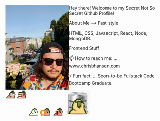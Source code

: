 <a href="https://www.chrisbhansen.com" target="_blank" rel="noopener noreferrer"><img src="https://github.com/chansen17/chansen17/blob/master/sf-portrait.jpg" alt="My Mug" title="My Mug" width="200" margin="5" align="left" /><a/>

Hey there! Welcome to my Secret Not So Secret Github Profile!

About Me --> Fast style

HTML, CSS, Javascript, React, Node, MongoDB.

Frontend Stuff

 📫  How to reach me: ... <a href="https://www.chrisbhansen.com" target="_blank" rel="noopener noreferrer">www.chrisbhansen.com</a>

 ⚡ Fun fact: ... Soon-to-be Fullstack Code Bootcamp Graduate. 
 
 <img src="https://github.com/chansen17/chansen17/blob/master/docparrot.gif" alt="doc parrot" style="float:left" />
 <img src="https://github.com/chansen17/chansen17/blob/master/coffeeparrot.gif" alt="coffee parrot" style="float:left" />
 <img src="https://github.com/chansen17/chansen17/blob/master/chillparrot.gif" alt="chill parrot" />
 <img src="https://github.com/chansen17/chansen17/blob/master/cryptoparrot.gif" alt="crypto parrot" />
 <img src="https://github.com/chansen17/chansen17/blob/master/darkbeerparrot.gif" alt="beer parrot" />
 <img src="https://github.com/chansen17/chansen17/blob/master/databaseparrot.gif" alt="database parrot" />
